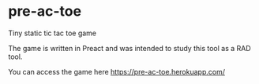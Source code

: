# pre-ac-toe
Tiny static tic tac toe game

The game is written in Preact and was intended to study this tool as a RAD tool.

You can access the game here https://pre-ac-toe.herokuapp.com/

